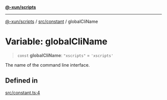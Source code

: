 [**@-xun/scripts**](../../../README.md)

***

[@-xun/scripts](../../../README.md) / [src/constant](../README.md) / globalCliName

# Variable: globalCliName

> `const` **globalCliName**: `"xscripts"` = `'xscripts'`

The name of the command line interface.

## Defined in

[src/constant.ts:4](https://github.com/Xunnamius/xscripts/blob/395ccb9751d5eb5067af3fe099bacae7d9b7a116/src/constant.ts#L4)
